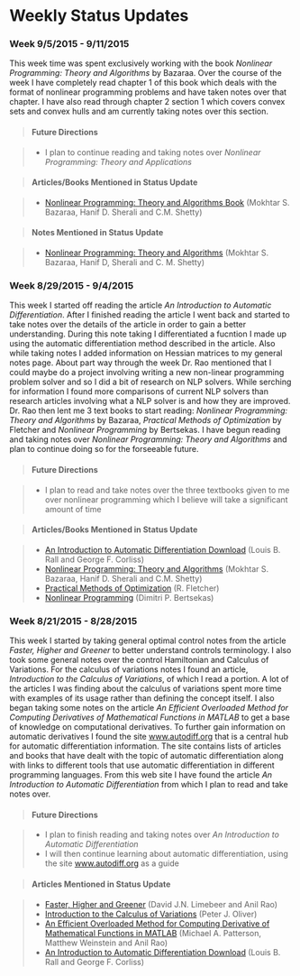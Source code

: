 # Weekly Status Updates

### Week 9/5/2015 - 9/11/2015

This week time was spent exclusively working with the book _Nonlinear
Programming: Theory and Algorithms_ by Bazaraa. Over the course of the week I
have completely read chapter 1 of this book which deals with the format of
nonlinear programming problems and have taken notes over that chapter.  I have
also read through chapter 2 section 1 which covers convex sets and convex hulls
and am currently taking notes over this section.

> #### Future Directions

> - I plan to continue reading and taking notes over  _Nonlinear Programming:
    Theory and Applications_

> #### Articles/Books Mentioned in Status Update

> - <a href="http://www.amazon.com/Nonlinear-Programming-Algorithms-Mokhtar-Bazaraa/dp/0471486000"
    target="_blank">Nonlinear Programming: Theory and Algorithms Book</a>
    (Mokhtar S. Bazaraa, Hanif D. Sherali and C.M. Shetty)

> #### Notes Mentioned in Status Update

> - [Nonlinear Programming: Theory and
     Algorithms](./nonlinear_programming_theory_and_algorithms/nonlinear_programming_theory_and_algo_main.html)
     (Mokhtar S.  Bazaraa, Hanif D, Sherali and C. M. Shetty)

### Week 8/29/2015 - 9/4/2015

This week I started off reading the article _An Introduction to Automatic
Differentiation_. After I finished reading the article I went back and started
to take notes over the details of the article in order to gain a better
understanding. During this note taking I differentiated a fucntion I made up
using the automatic differentiation method described in the article. Also while
taking notes I added information on Hessian matrices to my general notes page.
About part way through the week Dr. Rao mentioned that I could maybe do a
project involving writing a new non-linear programming problem solver and so I
did a bit of research on NLP solvers. While serching for information I found
more comparisons of current NLP solvers than research articles involving what a
NLP solver is and how they are improved. Dr. Rao then lent me 3 text books to
start reading: _Nonlinear Programming: Theory and Algorithms_ by Bazaraa,
_Practical Methods of Optimization_ by Fletcher and _Nonlinear Programming_ by
Bertsekas. I have begun reading and taking notes over _Nonlinear Programming:
Theory and Algorithms_ and plan to continue doing so for the forseeable future.

> #### Future Directions

> - I plan to read and take notes over the three textbooks given to me over
    nonlinear programming which I believe will take a significant amount of
    time

> #### Articles/Books Mentioned in Status Update

> - <a href="http://www.eng.mu.edu/corlissg/Pubs/Papers/1996d.ps.gz"
    target="_blank">An Introduction to Automatic Differentiation Download</a>
    (Louis B. Rall and George F. Corliss)
> - <a href="http://www.amazon.com/Nonlinear-Programming-Algorithms-Mokhtar-Bazaraa/dp/0471486000"
    target="_blank">Nonlinear Programming: Theory and Algorithms</a>
    (Mokhtar S. Bazaraa, Hanif D. Sherali and C.M. Shetty)
> - <a href="http://www.amazon.com/Practical-Methods-Optimization-R-Fletcher/dp/0471494631"
    target="_blank">Practical Methods of Optimization</a>
    (R. Fletcher)
> - <a href="http://www.amazon.com/Nonlinear-Programming-Dimitri-P-Bertsekas/dp/1886529000"
    target="_blank">Nonlinear Programming</a>
    (Dimitri P. Bertsekas)


### Week 8/21/2015 - 8/28/2015

This week I started by taking general optimal control notes from the article
_Faster, Higher and Greener_ to better understand controls terminology. I also
took some general notes over the control Hamiltonian and Calculus of
Variations. For the calculus of variations notes I found an article,
_Introduction to the Calculus of Variations_, of which I read a portion. A lot
of the articles I was finding about the calculus of variations spent more time
with examples of its usage rather than defining the concept itself. I also
began taking some notes on the article _An Efficient Overloaded Method for
Computing Derivatives of Mathematical Functions in MATLAB_ to get a base of
knowledge on computational derivatives. To further gain information on
automatic derivatives I found the site <a href="http://www.autodiff.org/"
target="_blank">www.autodiff.org</a> that is a central hub for automatic
differentiation information. The site contains lists of articles and books that
have dealt with the topic of automatic differentiation along with links to
different tools that use automatic differentiation in different programming
languages. From this web site I have found the article _An Introduction to
Automatic Differentiation_ from which I plan to read and take notes over.

> #### Future Directions

> - I plan to finish reading and taking notes over _An Introduction to
    Automatic Differentiation_
> - I will then continue learning about automatic differentiation, using the
    site <a href="http://www.autodiff.org/"
    target="_blank">www.autodiff.org</a> as a guide

> #### Articles Mentioned in Status Update

> - <a href="http://vdol.mae.ufl.edu/JournalPublications/IEEE-CSM-14-0038.pdf"
    target="_blank">Faster, Higher and Greener</a>
    (David J.N. Limebeer and Anil Rao)
> - <a href="http://www.math.umn.edu/~olver/ln_/cv.pdf"
     target="_blank">Introduction to the Calculus of Variations</a>
    (Peter J. Oliver)
> - <a href="http://vdol.mae.ufl.edu/JournalPublications/TOMS-2011-0055.pdf"
    target="_blank">An Efficient Overloaded Method for Computing Derivative of
    Mathematical Functions in MATLAB</a>
    (Michael A. Patterson, Matthew Weinstein and Anil Rao)
> - <a href="http://www.eng.mu.edu/corlissg/Pubs/Papers/1996d.ps.gz"
    target="_blank">An Introduction to Automatic Differentiation Download</a>
    (Louis B. Rall and George F. Corliss)
